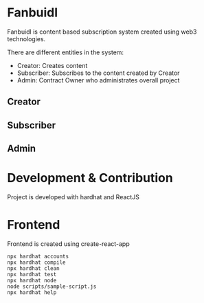 # Fanbuidl
Fanbuidl is content based subscription system created using web3 technologies.

There are different entities in the system:
- Creator: Creates content
- Subscriber: Subscribes to the content created by Creator
- Admin: Contract Owner who administrates overall project

## Creator


## Subscriber


## Admin


# Development & Contribution
Project is developed with hardhat and ReactJS


# Frontend
Frontend is created using create-react-app 
```shell
npx hardhat accounts
npx hardhat compile
npx hardhat clean
npx hardhat test
npx hardhat node
node scripts/sample-script.js
npx hardhat help
```
